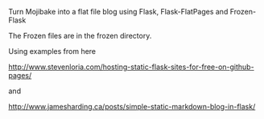 Turn Mojibake into a flat file blog using Flask, Flask-FlatPages and Frozen-Flask

The Frozen files are in the frozen directory.



Using examples from here

http://www.stevenloria.com/hosting-static-flask-sites-for-free-on-github-pages/

and

http://www.jamesharding.ca/posts/simple-static-markdown-blog-in-flask/
